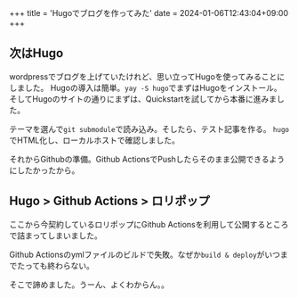 +++
title = 'Hugoでブログを作ってみた'
date = 2024-01-06T12:43:04+09:00
+++

## 次はHugo
wordpressでブログを上げていたけれど、思い立ってHugoを使ってみることにしました。
Hugoの導入は簡単。`yay -S hugo`でまずはHugoをインストール。
そしてHugoのサイトの通りにまずは、Quickstartを試してから本番に進みました。

テーマを選んで`git submodule`で読み込み。そしたら、テスト記事を作る。
`hugo`でHTML化し、ローカルホストで確認しました。

それからGithubの準備。Github ActionsでPushしたらそのまま公開できるようにしたかったから。

## Hugo > Github Actions > ロリポップ
ここから今契約しているロリポップにGithub Actionsを利用して公開するところで詰まってしまいました。

Github Actionsのymlファイルのビルドで失敗。なぜか`build & deploy`がいつまでたっても終わらない。

そこで諦めました。うーん、よくわからん。。
